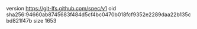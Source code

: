version https://git-lfs.github.com/spec/v1
oid sha256:94660ab8745683f484d5cf4bc0470b018fcf9352e2289daa22b135cbd821f47b
size 1653
